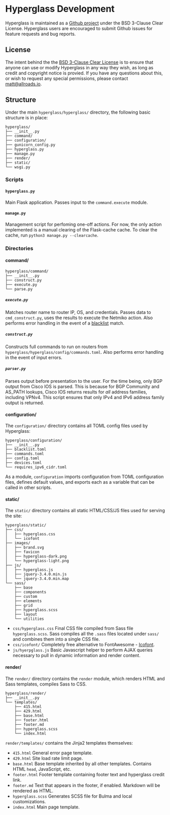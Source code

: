 # Hyperglass Development

Hyperglass is maintained as a [Github project](https://github.com/checktheroads/hyperglass) under the BSD 3-Clause Clear License. Hyperglass users are encouraged to submit Github issues for feature requests and bug reports.

## License

The intent behind the the [BSD 3-Clause Clear License](https://choosealicense.com/licenses/bsd-3-clause-clear/) is to ensure that anyone can use or modify Hyperglass in any way they wish, as long as credit and copyright notice is provied. If you have any questions about this, or wish to request any special permissions, please contact [matt@allroads.io](mailto:matt@allroads.io).

## Structure

Under the main `hyperglass/hyperglass/` directory, the following basic structure is in place:

```
hyperglass/
├── __init__.py
├── command/
├── configuration/
├── gunicorn_config.py
├── hyperglass.py
├── manage.py
├── render/
├── static/
└── wsgi.py
```

### Scripts

#### `hyperglass.py`

Main Flask application. Passes input to the `command.execute` module.

#### `manage.py`

Management script for perfoming one-off actions. For now, the only action implemented is a manual clearing of the Flask-cache cache. To clear the cache, run `python3 manage.py --clearcache`.

### Directories

#### command/

```
hyperglass/command/
├── __init__.py
├── construct.py
├── execute.py
└── parse.py
```

##### `execute.py`

Matches router name to router IP, OS, and credentials. Passes data to `cmd_construct.py`, uses the results to execute the Netmiko action. Also performs error handling in the event of a [blacklist](/configuration/blacklist) match.

##### `construct.py`

Constructs full commands to run on routers from `hyperglass/hyperglass/config/commands.toml`. Also performs error handling in the event of input errors.

##### `parser.py`

Parses output before presentation to the user. For the time being, only BGP output from Cisco IOS is parsed. This is because for BGP Community and AS_PATH lookups, Cisco IOS returns results for *all* address families, including VPNv4. This script ensures that only IPv4 and IPv6 address family output is returned.

#### configuration/

The `configuration/` directory contains all TOML config files used by Hyperglass:

```
hyperglass/configuration/
├── __init__.py
├── blacklist.toml
├── commands.toml
├── config.toml
├── devices.toml
└── requires_ipv6_cidr.toml
```

As a module, `configuration` imports configuration from TOML configuration files, defines default values, and exports each as a variable that can be called in other scripts.

#### static/

The `static/` directory contains all static HTML/CSS/JS files used for serving the site:

```
hyperglass/static/
├── css/
│   ├── hyperglass.css
│   └── icofont
├── images/
│   ├── brand.svg
│   ├── favicon
│   ├── hyperglass-dark.png
│   └── hyperglass-light.png
├── js/
│   ├── hyperglass.js
│   ├── jquery-3.4.0.min.js
│   └── jquery-3.4.0.min.map
└── sass/
    ├── base
    ├── components
    ├── custom
    ├── elements
    ├── grid
    ├── hyperglass.scss
    ├── layout
    └── utilities
```

- `css/hyperglass.css` Final CSS file compiled from Sass file `hyperglass.scss`. Sass compiles all the `.sass` files located under `sass/` and combines them into a single CSS file.
- `css/icofont/` Completely free alternative to FontAwesome - [Icofont](https://icofont.com/).
- `js/hyerpglass.js` Basic Javascript helper to perform AJAX queries necessary to pull in dynamic information and render content.

#### render/

The `render/` directory contains the `render` module, which renders HTML and Sass templates, compiles Sass to CSS.

```
hyperglass/render/
├── __init__.py
└── templates/
    ├── 415.html
    ├── 429.html
    ├── base.html
    ├── footer.html
    ├── footer.md
    ├── hyperglass.scss
    └── index.html
```

`render/templates/` contains the Jinja2 templates themselves:

- `415.html` General error page template.
- `429.html` Site load rate limit page.
- `base.html` Base template inherited by all other templates. Contains HTML `head`, JavaScript, etc.
- `footer.html` Footer template containing footer text and hyperglass credit link.
- `footer.md` Text that appears in the footer, if enabled. Markdown will be rendered as HTML.
- `hyperglass.scss` Generates SCSS file for Bulma and local customizations.
- `index.html` Main page template.
